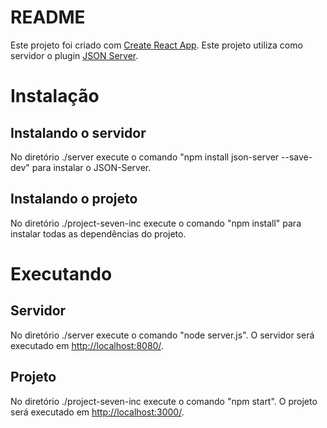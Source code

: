 # README

Este projeto foi criado com [Create React App](https://github.com/facebook/create-react-app).
Este projeto utiliza como servidor o plugin [JSON Server](https://github.com/typicode/json-server).

# Instalação

## Instalando o servidor

No diretório ./server execute o comando "npm install json-server --save-dev" para instalar o JSON-Server.

## Instalando o projeto

No diretório ./project-seven-inc execute o comando "npm install" para instalar todas as dependências do projeto.

# Executando

## Servidor

No diretório ./server execute o comando "node server.js". O servidor será executado em [http://localhost:8080/](http://localhost:8080/).

## Projeto

No diretório ./project-seven-inc execute o comando "npm start". O projeto será executado em [http://localhost:3000/](http://localhost:3000/).
